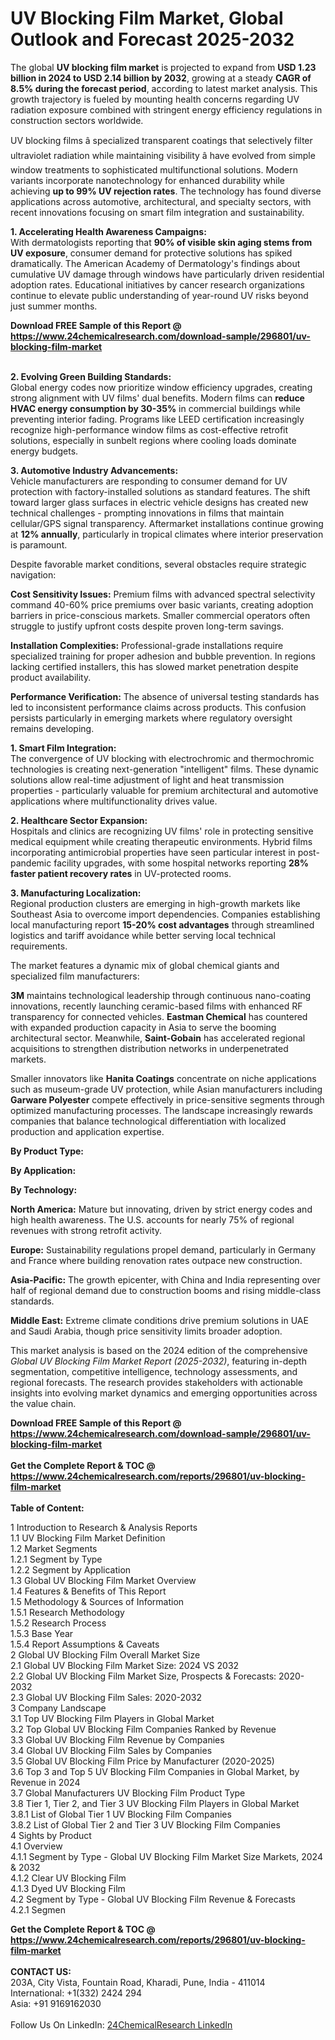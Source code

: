 <h1>UV Blocking Film Market, Global Outlook and Forecast 2025-2032</h1><p>The global <strong>UV blocking film market</strong> is projected to expand from <strong>USD 1.23 billion in 2024 to USD 2.14 billion by 2032</strong>, growing at a steady <strong>CAGR of 8.5% during the forecast period</strong>, according to latest market analysis. This growth trajectory is fueled by mounting health concerns regarding UV radiation exposure combined with stringent energy efficiency regulations in construction sectors worldwide.</p><p>UV blocking films â specialized transparent coatings that selectively filter ultraviolet radiation while maintaining visibility â have evolved from simple window treatments to sophisticated multifunctional solutions. Modern variants incorporate nanotechnology for enhanced durability while achieving <strong>up to 99% UV rejection rates</strong>. The technology has found diverse applications across automotive, architectural, and specialty sectors, with recent innovations focusing on smart film integration and sustainability.</p><p><strong>1. Accelerating Health Awareness Campaigns:</strong><br>
With dermatologists reporting that <strong>90% of visible skin aging stems from UV exposure</strong>, consumer demand for protective solutions has spiked dramatically. The American Academy of Dermatology's findings about cumulative UV damage through windows have particularly driven residential adoption rates. Educational initiatives by cancer research organizations continue to elevate public understanding of year-round UV risks beyond just summer months.</p><div><b>Download FREE Sample of this Report @ 
            <a href="https://www.24chemicalresearch.com/download-sample/296801/uv-blocking-film-market">
            https://www.24chemicalresearch.com/download-sample/296801/uv-blocking-film-market</a></b></div><br><p><strong>2. Evolving Green Building Standards:</strong><br>
Global energy codes now prioritize window efficiency upgrades, creating strong alignment with UV films' dual benefits. Modern films can <strong>reduce HVAC energy consumption by 30-35%</strong> in commercial buildings while preventing interior fading. Programs like LEED certification increasingly recognize high-performance window films as cost-effective retrofit solutions, especially in sunbelt regions where cooling loads dominate energy budgets.</p><p><strong>3. Automotive Industry Advancements:</strong><br>
Vehicle manufacturers are responding to consumer demand for UV protection with factory-installed solutions as standard features. The shift toward larger glass surfaces in electric vehicle designs has created new technical challenges - prompting innovations in films that maintain cellular/GPS signal transparency. Aftermarket installations continue growing at <strong>12% annually</strong>, particularly in tropical climates where interior preservation is paramount.</p><p>Despite favorable market conditions, several obstacles require strategic navigation:</p><p><strong>Cost Sensitivity Issues:</strong> Premium films with advanced spectral selectivity command 40-60% price premiums over basic variants, creating adoption barriers in price-conscious markets. Smaller commercial operators often struggle to justify upfront costs despite proven long-term savings.</p><p><strong>Installation Complexities:</strong> Professional-grade installations require specialized training for proper adhesion and bubble prevention. In regions lacking certified installers, this has slowed market penetration despite product availability.</p><p><strong>Performance Verification:</strong> The absence of universal testing standards has led to inconsistent performance claims across products. This confusion persists particularly in emerging markets where regulatory oversight remains developing.</p><p><strong>1. Smart Film Integration:</strong><br>
The convergence of UV blocking with electrochromic and thermochromic technologies is creating next-generation "intelligent" films. These dynamic solutions allow real-time adjustment of light and heat transmission properties - particularly valuable for premium architectural and automotive applications where multifunctionality drives value.</p><p><strong>2. Healthcare Sector Expansion:</strong><br>
Hospitals and clinics are recognizing UV films' role in protecting sensitive medical equipment while creating therapeutic environments. Hybrid films incorporating antimicrobial properties have seen particular interest in post-pandemic facility upgrades, with some hospital networks reporting <strong>28% faster patient recovery rates</strong> in UV-protected rooms.</p><p><strong>3. Manufacturing Localization:</strong><br>
Regional production clusters are emerging in high-growth markets like Southeast Asia to overcome import dependencies. Companies establishing local manufacturing report <strong>15-20% cost advantages</strong> through streamlined logistics and tariff avoidance while better serving local technical requirements.</p><p>The market features a dynamic mix of global chemical giants and specialized film manufacturers:</p><p><strong>3M</strong> maintains technological leadership through continuous nano-coating innovations, recently launching ceramic-based films with enhanced RF transparency for connected vehicles. <strong>Eastman Chemical</strong> has countered with expanded production capacity in Asia to serve the booming architectural sector. Meanwhile, <strong>Saint-Gobain</strong> has accelerated regional acquisitions to strengthen distribution networks in underpenetrated markets.</p><p>Smaller innovators like <strong>Hanita Coatings</strong> concentrate on niche applications such as museum-grade UV protection, while Asian manufacturers including <strong>Garware Polyester</strong> compete effectively in price-sensitive segments through optimized manufacturing processes. The landscape increasingly rewards companies that balance technological differentiation with localized production and application expertise.</p><p><strong>By Product Type:</strong></p><p><strong>By Application:</strong></p><p><strong>By Technology:</strong></p><p><strong>North America:</strong> Mature but innovating, driven by strict energy codes and high health awareness. The U.S. accounts for nearly 75% of regional revenues with strong retrofit activity.</p><p><strong>Europe:</strong> Sustainability regulations propel demand, particularly in Germany and France where building renovation rates outpace new construction.</p><p><strong>Asia-Pacific:</strong> The growth epicenter, with China and India representing over half of regional demand due to construction booms and rising middle-class standards.</p><p><strong>Middle East:</strong> Extreme climate conditions drive premium solutions in UAE and Saudi Arabia, though price sensitivity limits broader adoption.</p><p>This market analysis is based on the 2024 edition of the comprehensive <em>Global UV Blocking Film Market Report (2025-2032)</em>, featuring in-depth segmentation, competitive intelligence, technology assessments, and regional forecasts. The research provides stakeholders with actionable insights into evolving market dynamics and emerging opportunities across the value chain.</p><div><b>Download FREE Sample of this Report @ 
            <a href="https://www.24chemicalresearch.com/download-sample/296801/uv-blocking-film-market">
            https://www.24chemicalresearch.com/download-sample/296801/uv-blocking-film-market</a></b></div><br><div><b>Get the Complete Report & TOC @ 
            <a href="https://www.24chemicalresearch.com/reports/296801/uv-blocking-film-market">
            https://www.24chemicalresearch.com/reports/296801/uv-blocking-film-market</a></b></div><br>
            <b>Table of Content:</b><p>1 Introduction to Research & Analysis Reports<br />
 1.1 UV Blocking Film Market Definition<br />
 1.2 Market Segments<br />
 1.2.1 Segment by Type<br />
 1.2.2 Segment by Application<br />
 1.3 Global UV Blocking Film Market Overview<br />
 1.4 Features & Benefits of This Report<br />
 1.5 Methodology & Sources of Information<br />
 1.5.1 Research Methodology<br />
 1.5.2 Research Process<br />
 1.5.3 Base Year<br />
 1.5.4 Report Assumptions & Caveats<br />
2 Global UV Blocking Film Overall Market Size<br />
 2.1 Global UV Blocking Film Market Size: 2024 VS 2032<br />
 2.2 Global UV Blocking Film Market Size, Prospects & Forecasts: 2020-2032<br />
 2.3 Global UV Blocking Film Sales: 2020-2032<br />
3 Company Landscape<br />
 3.1 Top UV Blocking Film Players in Global Market<br />
 3.2 Top Global UV Blocking Film Companies Ranked by Revenue<br />
 3.3 Global UV Blocking Film Revenue by Companies<br />
 3.4 Global UV Blocking Film Sales by Companies<br />
 3.5 Global UV Blocking Film Price by Manufacturer (2020-2025)<br />
 3.6 Top 3 and Top 5 UV Blocking Film Companies in Global Market, by Revenue in 2024<br />
 3.7 Global Manufacturers UV Blocking Film Product Type<br />
 3.8 Tier 1, Tier 2, and Tier 3 UV Blocking Film Players in Global Market<br />
 3.8.1 List of Global Tier 1 UV Blocking Film Companies<br />
 3.8.2 List of Global Tier 2 and Tier 3 UV Blocking Film Companies<br />
4 Sights by Product<br />
 4.1 Overview<br />
 4.1.1 Segment by Type - Global UV Blocking Film Market Size Markets, 2024 & 2032<br />
 4.1.2 Clear UV Blocking Film<br />
 4.1.3 Dyed UV Blocking Film<br />
 4.2 Segment by Type - Global UV Blocking Film Revenue & Forecasts<br />
 4.2.1 Segmen</p><div><b>Get the Complete Report & TOC @ 
            <a href="https://www.24chemicalresearch.com/reports/296801/uv-blocking-film-market">
            https://www.24chemicalresearch.com/reports/296801/uv-blocking-film-market</a></b></div><br><b>CONTACT US:</b><br>
            203A, City Vista, Fountain Road, Kharadi, Pune, India - 411014<br>
            International: +1(332) 2424 294<br>
            Asia: +91 9169162030 <br><br>
            Follow Us On LinkedIn: <a href="https://www.linkedin.com/company/24chemicalresearch/">24ChemicalResearch LinkedIn</a>